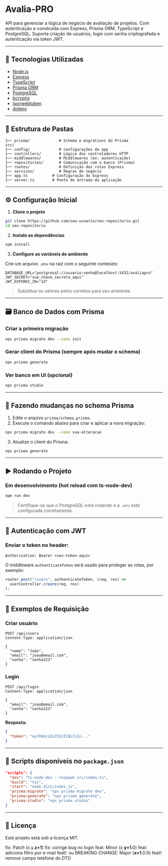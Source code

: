 # Avalia-PRO

API para gerenciar a lógica de negócio de avaliação de projetos. Com autenticação e construída com Express, Prisma ORM, TypeScript e PostgreSQL. Suporta criação de usuários, login com senha criptografada e autenticação via token JWT.

---

## 🚀 Tecnologias Utilizadas

- [Node.js](https://nodejs.org/)
- [Express](https://expressjs.com/)
- [TypeScript](https://www.typescriptlang.org/)
- [Prisma ORM](https://www.prisma.io/)
- [PostgreSQL](https://www.postgresql.org/)
- [bcryptjs](https://github.com/dcodeIO/bcrypt.js)
- [jsonwebtoken](https://github.com/auth0/node-jsonwebtoken)
- [dotenv](https://github.com/motdotla/dotenv)

---

## 📁 Estrutura de Pastas

```
├── prisma/             # Schema e migrations do Prisma
src/
├── config/             # configurações da app
├── controllers/        # Lógica dos controladores HTTP
├── middlewares/        # Middlewares (ex: autenticação)
├── repositories/       # Comunicação com o banco (Prisma)
├── routes/             # Definição das rotas Express
├── services/           # Regras de negócio
├── app.ts           # Configuração do Express
├── server.ts        # Ponto de entrada da aplicação
```

---

## ⚙️ Configuração Inicial

1. **Clone o projeto**

```bash
git clone https://github.com/seu-usuario/seu-repositorio.git
cd seu-repositorio
```

2. **Instale as dependências**

```bash
npm install
```

3. **Configure as variáveis de ambiente**

Crie um arquivo `.env` na raiz com o seguinte conteúdo:

```env
DATABASE_URL="postgresql://usuario:senha@localhost:5432/avaliapro"
JWT_SECRET="sua_chave_secreta_aqui"
JWT_EXPIRES_IN="1d"
```

> Substitua os valores pelos corretos para seu ambiente.

---

## 🗃️ Banco de Dados com Prisma

### Criar a primeira migração

```bash
npx prisma migrate dev --name init
```

### Gerar client do Prisma (sempre após mudar o schema)

```bash
npx prisma generate
```

### Ver banco em UI (opcional)

```bash
npx prisma studio
```

---

## 🔁 Fazendo mudanças no schema Prisma

1. Edite o arquivo `prisma/schema.prisma`.
2. Execute o comando abaixo para criar e aplicar a nova migração:

```bash
npx prisma migrate dev --name sua-alteracao
```

3. Atualize o client do Prisma:

```bash
npx prisma generate
```

---

## ▶️ Rodando o Projeto

### Em desenvolvimento (hot reload com ts-node-dev)

```bash
npm run dev
```

> Certifique-se que o PostgreSQL está rodando e a `.env` está configurada corretamente.

---

## 🔐 Autenticação com JWT

### Enviar o token no header:

```http
Authorization: Bearer <seu-token-aqui>
```

O middleware `authenticateToken` será usado para proteger as rotas, por exemplo:

```ts
router.post("/users", authenticateToken, (req, res) =>
  userController.create(req, res)
);
```

---

## 🧪 Exemplos de Requisição

### Criar usuário

```http
POST /api/users
Content-Type: application/json

{
  "nome": "João",
  "email": "joao@email.com",
  "senha": "senha123"
}
```

### Login

```http
POST /api/login
Content-Type: application/json

{
  "email": "joao@email.com",
  "senha": "senha123"
}
```

**Resposta:**

```json
{
  "token": "eyJhbGciOiJIUzI1NiIsIn..."
}
```

---

## 📜 Scripts disponíveis no `package.json`

```json
"scripts": {
  "dev": "ts-node-dev --respawn src/index.ts",
  "build": "tsc",
  "start": "node dist/index.js",
  "prisma:migrate": "npx prisma migrate dev",
  "prisma:generate": "npx prisma generate",
  "prisma:studio": "npx prisma studio"
}
```

---

## 📄 Licença

Este projeto está sob a licença MIT.




fix:	Patch (x.y.**z+1**)	fix: corrige bug no login
feat:	Minor (x.**y+1**.0)	feat: adiciona filtro por e-mail
feat!: ou BREAKING CHANGE:	Major (**x+1**.0.0)	feat!: remove campo telefone do DTO
